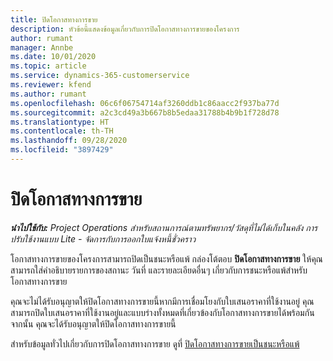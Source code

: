 ```yaml
---
title: ปิดโอกาสทางการขาย
description: หัวข้อนี้แสดงข้อมูลเกี่ยวกับการปิดโอกาสทางการขายของโครงการ
author: rumant
manager: Annbe
ms.date: 10/01/2020
ms.topic: article
ms.service: dynamics-365-customerservice
ms.reviewer: kfend
ms.author: rumant
ms.openlocfilehash: 06c6f06754714af3260ddb1c86aacc2f937ba77d
ms.sourcegitcommit: a2c3cd49a3b667b8b5edaa31788b4b9b1f728d78
ms.translationtype: HT
ms.contentlocale: th-TH
ms.lasthandoff: 09/28/2020
ms.locfileid: "3897429"
---
```

# <a name="close-an-opportunity"></a>ปิดโอกาสทางการขาย

_**นำไปใช้กับ:** Project Operations สำหรับสถานการณ์ตามทรัพยากร/วัสดุที่ไม่ได้เก็บในคลัง การปรับใช้งานแบบ Lite - จัดการกับการออกใบแจ้งหนี้ชั่วคราว_

โอกาสทางการขายของโครงการสามารถปิดเป็นชนะหรือแพ้ กล่องโต้ตอบ **ปิดโอกาสทางการขาย** ให้คุณสามารถใส่คำอธิบายรายการของสถานะ วันที่ และรายละเอียดอื่นๆ เกี่ยวกับการชนะหรือแพ้สำหรับโอกาสทางการขาย

คุณจะไม่ได้รับอนุญาตให้ปิดโอกาสทางการขายนี้หากมีการเชื่อมโยงกับใบเสนอราคาที่ใช้งานอยู่ คุณสามารถปิดใบเสนอราคาที่ใช้งานอยู่และแบบร่างทั้งหมดที่เกี่ยวข้องกับโอกาสทางการขายได้พร้อมกัน จากนั้น คุณจะได้รับอนุญาตให้ปิดโอกาสทางการขายนี้

สำหรับข้อมูลทั่วไปเกี่ยวกับการปิดโอกาสทางการขาย ดูที่ [ปิดโอกาสทางการขายเป็นชนะหรือแพ้](https://docs.microsoft.com/dynamics365/sales-enterprise/close-opportunity-won-lost-sales)
